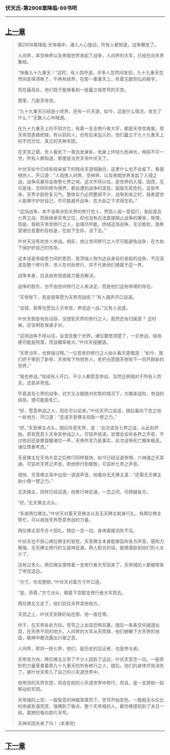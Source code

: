 ### 伏天氏-第2908章降临-69书吧

--------
[上一章](./81e8b1428c3e280e33a25a30c394a9bd.md)
--------


>
>
>
>第2908章降临
>天帝城中，诸人人心惶动，所有人都知道，战争爆发了。
>
>人间界，率空神界以及黑暗世界发起了战争，人间界的大军，已经在向天界集结。
>
>“快看九十九重天！”这时，有人惊呼道，许多人忽然间发现，九十九重天忽然间变得清晰了，不再有结界，在那一重重天上，有着无数恢弘的殿宇。
>
>而在最高处，他们隐于能够看到一座矗立域苍穹的天宫。
>
>那里，乃是天帝宫。
>
>“九十九重天已经是小世界，还有一片天道，如今，这是什么情况，发生了什么？”无数人心中暗道。
>
>在九十九重天上的不同方位，有着一支支修行者大军，都是天帝宫直属，受天帝宫直接统辖，有以前的人，也有后来加入的，他们矗立于九十九重天上的不同方位，真正的天神军团。
>
>在天宫之巅，世人看到了一尊白发身影，他身上环绕九色神光，绚丽不可一世，所有人都知道，那便是当世天帝叶伏天了。
>
>叶伏天如今已经和母亲留下的残余天道相融合，这里什么也不会留下，看面相世人，开口道：“人祖携人间界、空神界，以及黑暗世界发起了入侵之战，战争风暴将会席卷七界之地，这次不同以往，是世界的入侵，因而，无论是谁，怎样的修为境界，都会遭到战争的波及，面临生死危机，这些年来，天界才刚恢复元气，整体实力必然要弱不少，战争到来之时，我希望世人能够守护好自己，尽可能避开战争，在大劫之下求得生机。”
>
>“这场战争，本不该牵涉到天界的修行世人，然而人祖一意孤行，发起波及七界之战，而我继承天帝之位，却也没有办法直接阻止战争的爆发，惭愧，但是，我和天帝宫修行之人，会竭尽所能，终结这场战争，无论胜败，我希望诸位首要的目标是，在劫下生存，活下去。”
>
>叶伏天没有劝世人参战，相反，他让世间修行之人尽可能避免战争，在大劫下保护好自己的性命。
>
>这本该是帝级势力间的恩怨，是顶端人物为达自身目的发起的战争，不应该波及整个修行界，世人在何处修行，并不代表他们便属于这一界。
>
>战争本身，应该由帝宫直属力量去解决。
>
>战争的胜负，也不由世间修行之人来决定，而是他们这些帝境的存在。
>
>“天帝陛下，若是我等愿为天界而战呢？”有人朗声开口说道。
>
>“没错，我等也愿加入天帝宫，参加这一战。”又有人说道。
>
>叶伏天倒是有些动容，没想到天界的修行之人，竟然还有归属感？
>这时候，应该明哲保身才对。
>
>“这场战争不用以往，会波及整个世界，诸位要想清楚了，一旦参战，结局便可能是陨落，而且概率极大。”叶伏天提醒道。
>
>“天界当年，也辉煌过啊。”一位苍老的修行之人抬头看天感慨道：“如今，我们终于等到了新帝，天帝陛下怜悯世人，老朽也愿随天帝陛下一同开辟新的世界。”
>
>“我也参战。”陆续有人开口，不少人都愿意参战，当然比例相对于所有人而言，还是非常低。
>
>毕竟波及七界的战争，对方又占据绝对优势的情况下，大概率战败，参战的结局，便可能是死亡。
>
>“好，愿意参战之人，现在可以前来。”叶伏天开口说道，随后看向下空之地一处地方，开口道：“还请天音佛主祝我一臂之力。”
>
>“好。”天音佛主点头，随后传音天界，道：“此次波及七界之战，从此刻开始，若有愿意入天帝宫参战之人，可轻声低语，贫僧会监听各界之声音，不过依旧还是要提醒诸位一声，天帝所言乃是事实，此次战争死亡概率极高，诸位慎重考虑。”
>
>天音佛主在天地大变之后修行同样极快，如今已经证道帝境，六神通之天耳通，可监听天界之声音，若他修行到极致，可监听七界之声音。
>
>很快，天音佛主耳中出现一道道声音，他看向无天佛主道：“还需无天佛主助小僧一臂之力。”
>
>无天佛主，同样已经证道，他修行神足通，一念之间，可跨越各方。
>
>“好。”无天佛主点头。
>
>“多谢两位佛主。”叶伏天对着天音佛主以及无天佛主躬身行礼，有两位佛主帮忙，可以收拢天界愿意参战的力量。
>
>两位佛主双手合十回礼，随后一念一动，身体直接消失不见。
>
>叶伏天也不担心两位佛主的安危，天音佛主本身能够监听各方声音，感知力极强，无天佛主修行的又是神足通，两人配合的话，能够威胁到他们的人太少了。
>
>没有过多久，两位佛主便带着一支修行者大军回来了，天帝城的人都被带来了帝宫这边。
>
>“方寸，你去整顿。”叶伏天对着方寸开口道。
>
>“是，师尊。”方寸点头，朝着下空那支修行者大军而去。
>
>两位佛主又走了，他们前往天界其他地方。
>
>天宫之上，叶伏天安静的站在那，他一直在等。
>
>终于，在天界各处方向，苍穹之上出现恐怖风暴，随后一条条空间通道出现，在天界不同的地方，人间界的大军从天而降，他们俯瞰下方天界的地盘，眼神中都流露出兴奋之意。
>
>人间界，即将一统七界，他们，是历史的见证者，也是参与者。
>
>天帝宫方向，两位佛主又带了不少人回到了这边，叶伏天意念一动，一股奇妙的力量笼罩着原九十九重天的所有修行之人，随后，他们的身体尽皆消失了，被叶伏天带入了自己的小天道世界中。
>
>他带领的天界军团，将会在他的小天道世界中修行，而且，是一支随他一起移动的军团。
>
>天帝城的上空，一股窒息的神威笼罩而下，苍穹开始变色，一股股无与伦比的帝威弥漫而至，强横到了极点，整个天帝城的人，都仿佛感知到了末日一般，震撼的看向那片天穹。
>
>天神军团杀来了吗！
>(本章完)
>
>

--------
[下一章](./79ee7f168c3851e667e0b3c0fbba01d7.md)
--------
